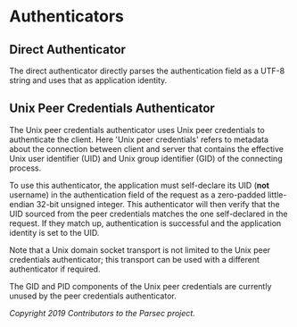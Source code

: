 # Authenticators

## Direct Authenticator

The direct authenticator directly parses the authentication field as a UTF-8 string and uses that as
application identity.

## Unix Peer Credentials Authenticator

The Unix peer credentials authenticator uses Unix peer credentials to authenticate the client. Here
'Unix peer credentials' refers to metadata about the connection between client and server that
contains the effective Unix user identifier (UID) and Unix group identifier (GID) of the connecting
process.

To use this authenticator, the application must self-declare its UID (**not** username) in the
authentication field of the request as a zero-padded little-endian 32-bit unsigned integer. This
authenticator will then verify that the UID sourced from the peer credentials matches the one
self-declared in the request. If they match up, authentication is successful and the application
identity is set to the UID.

Note that a Unix domain socket transport is not limited to the Unix peer credentials authenticator;
this transport can be used with a different authenticator if required.

The GID and PID components of the Unix peer credentials are currently unused by the peer credentials
authenticator.

*Copyright 2019 Contributors to the Parsec project.*
